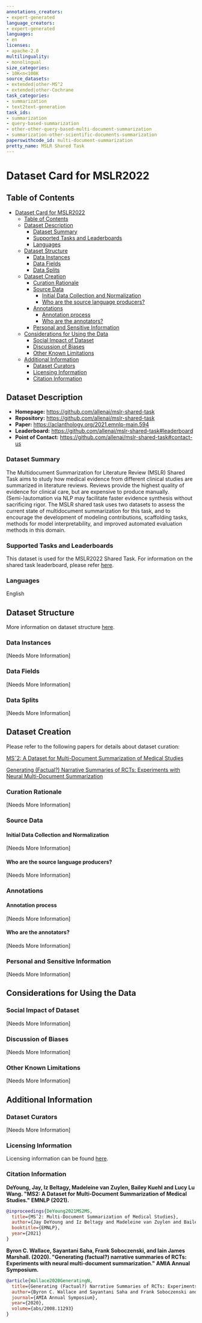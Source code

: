 ```yaml
---
annotations_creators:
- expert-generated
language_creators:
- expert-generated
languages:
- en
licenses:
- apache-2.0
multilinguality:
- monolingual
size_categories:
- 10K<n<100K
source_datasets:
- extended|other-MS^2
- extended|other-Cochrane
task_categories:
- summarization
- text2text-generation
task_ids:
- summarization
- query-based-summarization 
- other-other-query-based-multi-document-summarization
- summarization-other-scientific-documents-summarization
paperswithcode_id: multi-document-summarization
pretty_name: MSLR Shared Task
---
```


# Dataset Card for MSLR2022

## Table of Contents
- [Dataset Card for MSLR2022](#dataset-card-for-mslr2022)
  - [Table of Contents](#table-of-contents)
  - [Dataset Description](#dataset-description)
    - [Dataset Summary](#dataset-summary)
    - [Supported Tasks and Leaderboards](#supported-tasks-and-leaderboards)
    - [Languages](#languages)
  - [Dataset Structure](#dataset-structure)
    - [Data Instances](#data-instances)
    - [Data Fields](#data-fields)
    - [Data Splits](#data-splits)
  - [Dataset Creation](#dataset-creation)
    - [Curation Rationale](#curation-rationale)
    - [Source Data](#source-data)
      - [Initial Data Collection and Normalization](#initial-data-collection-and-normalization)
      - [Who are the source language producers?](#who-are-the-source-language-producers)
    - [Annotations](#annotations)
      - [Annotation process](#annotation-process)
      - [Who are the annotators?](#who-are-the-annotators)
    - [Personal and Sensitive Information](#personal-and-sensitive-information)
  - [Considerations for Using the Data](#considerations-for-using-the-data)
    - [Social Impact of Dataset](#social-impact-of-dataset)
    - [Discussion of Biases](#discussion-of-biases)
    - [Other Known Limitations](#other-known-limitations)
  - [Additional Information](#additional-information)
    - [Dataset Curators](#dataset-curators)
    - [Licensing Information](#licensing-information)
    - [Citation Information](#citation-information)

## Dataset Description

- **Homepage:** https://github.com/allenai/mslr-shared-task
- **Repository:** https://github.com/allenai/mslr-shared-task
- **Paper:** https://aclanthology.org/2021.emnlp-main.594
- **Leaderboard:** https://github.com/allenai/mslr-shared-task#leaderboard
- **Point of Contact:** https://github.com/allenai/mslr-shared-task#contact-us

### Dataset Summary

The Multidocument Summarization for Literature Review (MSLR) Shared Task aims to study how medical evidence from different clinical studies are summarized in literature reviews. Reviews provide the highest quality of evidence for clinical care, but are expensive to produce manually. (Semi-)automation via NLP may facilitate faster evidence synthesis without sacrificing rigor. The MSLR shared task uses two datasets to assess the current state of multidocument summarization for this task, and to encourage the development of modeling contributions, scaffolding tasks, methods for model interpretability, and improved automated evaluation methods in this domain.

### Supported Tasks and Leaderboards

This dataset is used for the MSLR2022 Shared Task. For information on the shared task leaderboard, please refer [here](https://github.com/allenai/mslr-shared-task#leaderboard).

### Languages

English

## Dataset Structure

More information on dataset structure [here](https://github.com/allenai/mslr-shared-task#data-structure).

### Data Instances

[Needs More Information]

### Data Fields

[Needs More Information]

### Data Splits

[Needs More Information]

## Dataset Creation

Please refer to the following papers for details about dataset curation:

[MSˆ2: A Dataset for Multi-Document Summarization of Medical Studies](https://aclanthology.org/2021.emnlp-main.594.pdf)

[Generating (Factual?) Narrative Summaries of RCTs: Experiments with Neural Multi-Document Summarization](https://www.ncbi.nlm.nih.gov/pmc/articles/PMC8378607/)

### Curation Rationale

[Needs More Information]

### Source Data

#### Initial Data Collection and Normalization

[Needs More Information]

#### Who are the source language producers?

[Needs More Information]

### Annotations

#### Annotation process

[Needs More Information]

#### Who are the annotators?

[Needs More Information]

### Personal and Sensitive Information

[Needs More Information]

## Considerations for Using the Data

### Social Impact of Dataset

[Needs More Information]

### Discussion of Biases

[Needs More Information]

### Other Known Limitations

[Needs More Information]

## Additional Information

### Dataset Curators

[Needs More Information]

### Licensing Information

Licensing information can be found [here](https://github.com/allenai/mslr-shared-task/blob/main/LICENSE).

### Citation Information

**DeYoung, Jay, Iz Beltagy, Madeleine van Zuylen, Bailey Kuehl and Lucy Lu Wang. "MS2: A Dataset for Multi-Document Summarization of Medical Studies." EMNLP (2021).**

```bibtex
@inproceedings{DeYoung2021MS2MS,
  title={MSˆ2: Multi-Document Summarization of Medical Studies},
  author={Jay DeYoung and Iz Beltagy and Madeleine van Zuylen and Bailey Kuehl and Lucy Lu Wang},
  booktitle={EMNLP},
  year={2021}
}
```

**Byron C. Wallace, Sayantani Saha, Frank Soboczenski, and Iain James Marshall. (2020). "Generating (factual?) narrative summaries of RCTs: Experiments with neural multi-document summarization." AMIA Annual Symposium.**

```bibtex
@article{Wallace2020GeneratingN,
  title={Generating (Factual?) Narrative Summaries of RCTs: Experiments with Neural Multi-Document Summarization},
  author={Byron C. Wallace and Sayantani Saha and Frank Soboczenski and Iain James Marshall},
  journal={AMIA Annual Symposium},
  year={2020},
  volume={abs/2008.11293}
}
```